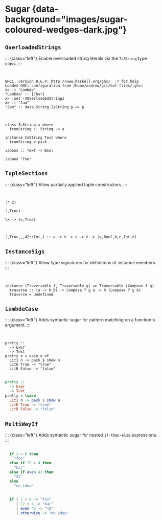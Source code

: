 # Sugar {data-background="images/sugar-coloured-wedges-dark.jpg"}

## `OverloadedStrings`

::: {class="left"}
Enable overloaded string literals via the `IsString` type class.
:::

##

<pre class="no-highlight"><code data-trim data-noescape>
<span class="fragment fade-in-then-semi-out">GHCi, version 8.6.4: http://www.haskell.org/ghc/  :? for help
Loaded GHCi configuration from /home/andrew/git/dot-files/.ghci
λ> :t "Lambda"
"Lambda" :: [Char]</span>
<span class="fragment">λ> :set -XOverloadedStrings 
λ> :t "Jam"
"Jam" :: Data.String.IsString p => p</span>
</code></pre>


##

<pre class="haskell"><code data-trim data-noescape>
<span class="fragment fade-in-then-semi-out">class IsString a where
  fromString :: String -> a</span>
<div class="fragment fade-in-then-semi-out">
instance IsString Text where
  fromString = pack
</div>
<span class="fragment fade-in-then-semi-out">isGood :: Text -> Bool</span>

<span class="fragment fade-in-then-semi-out">isGood "foo"</span>
</code></pre>

## `TupleSections`

::: {class="left"}
Allow partially applied tuple constructors.
:::

##

<pre class="haskell"><code data-trim data-noescape>
<span class="fragment fade-in-then-semi-out">(* 2)</span>

<span class="fragment fade-in-then-semi-out">(,True)</span>

<span class="fragment fade-in-then-semi-out">\x -> (x,True)</span>
</code></pre>

##

<pre class="haskell"><code data-trim data-noescape>
(,True,,,42::Int,)<span class="fragment fade-in"> :: a -> b -> c -> d -> (a,Bool,b,c,Int,d)</span>
</code></pre>

## `InstanceSigs`

::: {class="left"}
Allow type signatures for definitions of instance members.
:::

##

<pre class="haskell"><code data-trim data-noescape>
<span class="fragment fade-in-then-semi-out" data-fragment-index="1">instance (Traversable f, Traversable g) => Traversable (Compose f g)</span>
  <span class="fragment fade-in" data-fragment-index="2">traverse :: (a -> h b) -> Compose f g a -> h (Compose f g b)</span>
  <span class="fragment fade-in-then-semi-out" data-fragment-index="1">traverse = undefined</span>
</code></pre>

## `LambdaCase`

::: {class="left"}
Adds syntactic sugar for pattern matching on a function's argument.
:::

##

<pre class="haskell"><code data-trim data-noescape>
pretty ::
  -> Expr
  -> Text
pretty <span class="fragment highlight-red">e = case e of</span>
  LitI n -> pack $ show n
  LitB True -> "true"
  LitB False -> "false"
</code></pre>

##

```haskell
pretty ::
  -> Expr
  -> Text
pretty = \case
  LitI n -> pack $ show n
  LitB True -> "true"
  LitB False -> "false"
```

## `MultiWayIf`

::: {class="left"}
Adds syntactic sugar for nested `if-then-else` expressions.
:::

##

```haskell
  if 1 < 0 then
    "foo"
  else if 12 > 4 then
    "bar"
  else if even 42 then
    "42"
  else
    "no idea"
```

##

```haskell
  if | 1 < 0 -> "foo"
     | 12 > 4 -> "bar"
     | even 42 -> "42"
     | otherwise -> "no idea"
```
